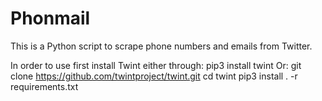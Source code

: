 # Phonmail
This is a Python script to scrape phone numbers and emails from Twitter.

In order to use first install Twint either through: pip3 install twint
Or:
git clone https://github.com/twintproject/twint.git
cd twint
pip3 install . -r requirements.txt
